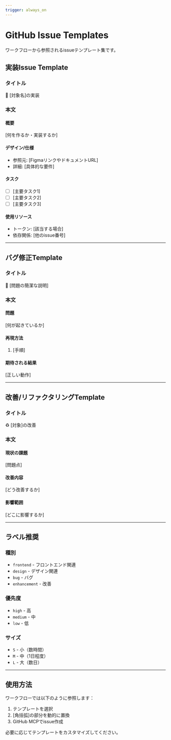 ```yaml
---
trigger: always_on
---
```


# GitHub Issue Templates

ワークフローから参照されるissueテンプレート集です。

## 実装Issue Template

### タイトル
🎯 [対象名]の実装

### 本文
#### 概要
[何を作るか・実装するか]

#### デザイン/仕様
- 参照元: [FigmaリンクやドキュメントURL]
- 詳細: [具体的な要件]

#### タスク
- [ ] [主要タスク1]
- [ ] [主要タスク2]
- [ ] [主要タスク3]

#### 使用リソース
- トークン: [該当する場合]
- 依存関係: [他のissue番号]

---

## バグ修正Template

### タイトル
🐛 [問題の簡潔な説明]

### 本文
#### 問題
[何が起きているか]

#### 再現方法
1. [手順]

#### 期待される結果
[正しい動作]

---

## 改善/リファクタリングTemplate

### タイトル  
♻️ [対象]の改善

### 本文
#### 現状の課題
[問題点]

#### 改善内容
[どう改善するか]

#### 影響範囲
[どこに影響するか]

---

## ラベル推奨

### 種別
- `frontend` - フロントエンド関連
- `design` - デザイン関連  
- `bug` - バグ
- `enhancement` - 改善

### 優先度
- `high` - 高
- `medium` - 中
- `low` - 低

### サイズ
- `S` - 小（数時間）
- `M` - 中（1日程度）
- `L` - 大（数日）

---

## 使用方法

ワークフローでは以下のように参照します：
1. テンプレートを選択
2. [角括弧]の部分を動的に置換
3. GitHub MCPでissue作成

必要に応じてテンプレートをカスタマイズしてください。
